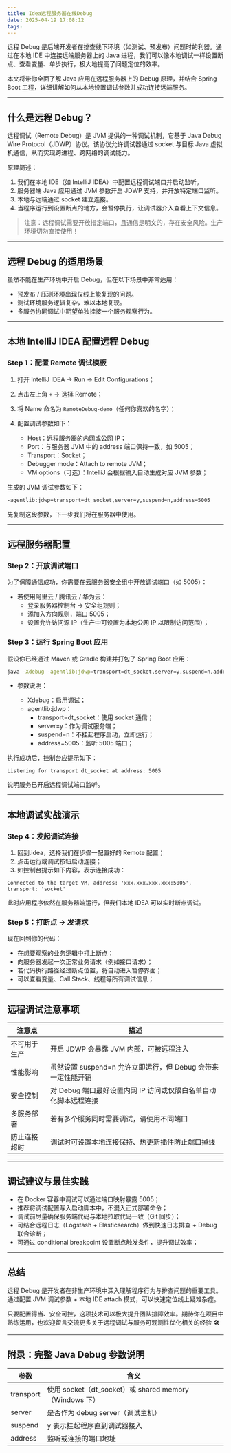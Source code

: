 ```yaml
---
title: Idea远程服务器在线Debug
date: 2025-04-19 17:08:12
tags:
---
```


远程 Debug 是后端开发者在排查线下环境（如测试、预发布）问题时的利器。通过在本地 IDE 中连接远端服务器上的 Java 进程，我们可以像本地调试一样设置断点、查看变量、单步执行，极大地提高了问题定位的效率。

本文将带你全面了解 Java 应用在远程服务器上的 Debug 原理，并结合 Spring Boot 工程，详细讲解如何从本地设置调试参数并成功连接远端服务。

<!-- more -->

---

## 什么是远程 Debug？

远程调试（Remote Debug）是 JVM 提供的一种调试机制，它基于 Java Debug Wire Protocol（JDWP）协议。该协议允许调试器通过 socket 与目标 Java 虚拟机通信，从而实现跨进程、跨网络的调试能力。

原理简述：

1. 我们在本地 IDE（如 IntelliJ IDEA）中配置远程调试端口并启动监听。
2. 服务器端 Java 应用通过 JVM 参数开启 JDWP 支持，并开放特定端口监听。
3. 本地与远端通过 socket 建立连接。
4. 当程序运行到设置断点的地方，会暂停执行，让调试器介入查看上下文信息。

> 注意：远程调试需要开放指定端口，且通信是明文的，存在安全风险。生产环境切勿直接使用！

---

## 远程 Debug 的适用场景

虽然不能在生产环境中开启 Debug，但在以下场景中非常适用：

- 预发布 / 压测环境出现仅线上能复现的问题。
- 测试环境服务逻辑复杂，难以本地复现。
- 多服务协同调试中期望单独挂接一个服务观察行为。

---

## 本地 IntelliJ IDEA 配置远程 Debug

### Step 1：配置 Remote 调试模板

1. 打开 IntelliJ IDEA → Run → Edit Configurations；
2. 点击左上角 `+` → 选择 Remote；
3. 将 Name 命名为 `RemoteDebug-demo`（任何你喜欢的名字）；
4. 配置调试参数如下：

    - Host：远程服务器的内网或公网 IP；
    - Port：与服务器 JVM 中的 address 端口保持一致，如 5005；
    - Transport：Socket；
    - Debugger mode：Attach to remote JVM；
    - VM options（可选）：IntelliJ 会根据输入自动生成对应 JVM 参数；

生成的 JVM 调试参数如下：

```bash
-agentlib:jdwp=transport=dt_socket,server=y,suspend=n,address=5005
```

先复制这段参数，下一步我们将在服务器中使用。

---

## 远程服务器配置

### Step 2：开放调试端口

为了保障通信成功，你需要在云服务器安全组中开放调试端口（如 5005）：

- 若使用阿里云 / 腾讯云 / 华为云：
    - 登录服务器控制台 → 安全组规则；
    - 添加入方向规则，端口 5005；
    - 设置允许访问源 IP（生产中可设置为本地公网 IP 以限制访问范围）；

### Step 3：运行 Spring Boot 应用

假设你已经通过 Maven 或 Gradle 构建并打包了 Spring Boot 应用：

```bash
java -Xdebug -agentlib:jdwp=transport=dt_socket,server=y,suspend=n,address=5005 -jar demo-0.0.1-SNAPSHOT.jar
```

- 参数说明：

    - Xdebug：启用调试；
    - agentlib:jdwp：
        - transport=dt_socket：使用 socket 通信；
        - server=y：作为调试服务端；
        - suspend=n：不挂起程序启动，立即运行；
        - address=5005：监听 5005 端口；

执行成功后，控制台应提示如下：

```
Listening for transport dt_socket at address: 5005
```

说明服务已开启远程调试端口监听。

---

## 本地调试实战演示

### Step 4：发起调试连接

1. 回到.idea，选择我们在步骤一配置好的 Remote 配置；
2. 点击运行或调试按钮启动连接；
3. 如控制台提示如下内容，表示连接成功：

```
Connected to the target VM, address: 'xxx.xxx.xxx.xxx:5005', transport: 'socket'
```

此时应用程序依然在服务器端运行，但我们本地 IDEA 可以实时断点调试。

### Step 5：打断点 → 发请求

现在回到你的代码：

- 在想要观察的业务逻辑中打上断点；
- 向服务器发起一次正常业务请求（例如接口请求）；
- 若代码执行路径经过断点位置，将自动进入暂停界面；
- 可以查看变量、Call Stack、线程等所有调试信息；

---

## 远程调试注意事项

| 注意点 | 描述 |
|--------|------|
| 不可用于生产 | 开启 JDWP 会暴露 JVM 内部，可被远程注入 |
| 性能影响 | 虽然设置 suspend=n 允许立即运行，但 Debug 会带来一定性能开销 |
| 安全控制 | 对 Debug 端口最好设置内网 IP 访问或仅限白名单自动化脚本远程连接 |
| 多服务部署 | 若有多个服务同时需要调试，请使用不同端口 |
| 防止连接超时 | 调试时可设置本地连接保持、热更新插件防止端口掉线 |

---

## 调试建议与最佳实践

- 在 Docker 容器中调试可以通过端口映射暴露 5005；
- 推荐将调试配置写入启动脚本中，不混入正式部署命令；
- 调试前尽量确保服务端代码与本地拉取代码一致（Git 同步）；
- 可结合远程日志（Logstash + Elasticsearch）做到快速日志排查 + Debug 联合诊断；
- 可通过 conditional breakpoint 设置断点触发条件，提升调试效率；

---

## 总结

远程 Debug 是开发者在非生产环境中深入理解程序行为与排查问题的重要工具。通过配置 JVM 调试参数 + 本地 IDE attach 模式，可以快速定位线上疑难杂症。

只要配置得当、安全可控，这项技术可以极大提升团队排障效率。期待你在项目中熟练运用，也欢迎留言交流更多关于远程调试与服务可观测性优化相关的经验 🛠️

---

## 附录：完整 Java Debug 参数说明

| 参数 | 含义 |
|------|------|
| transport | 使用 socket（dt_socket）或 shared memory（Windows 下） |
| server | 是否作为 debug server（调试主机） |
| suspend | y 表示挂起程序直到调试器接入 |
| address | 监听或连接的端口地址 |